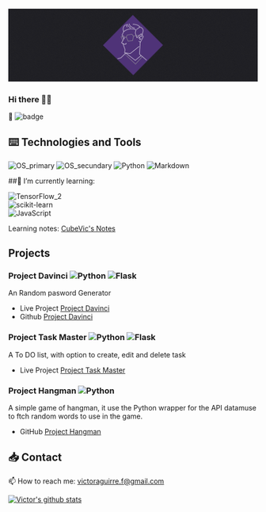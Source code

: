 ![Hero_banner](Hero_Image_CubeVic_V1.png)
### Hi there 🖐🏾

🙈 ![badge](https://www.codewars.com/users/CubeVic/badges/small)

## ⌨️ Technologies and Tools
![OS_primary](https://img.shields.io/badge/Mac-OS-blueviolet?style=for-the-badge&logo=Apple&logoColor=white&color=9900FF) ![OS_secundary](https://img.shields.io/badge/Linux-OS-blueviolet?style=for-the-badge&logo=Ubuntu&logoColor=white&color=9900FF) ![Python](https://img.shields.io/badge/Python-code-blueviolet?style=for-the-badge&logo=python&logoColor=white&color=9900FF)  ![Markdown](https://img.shields.io/badge/Markdown-Markdown-blueviolet?style=for-the-badge&logo=Markdown&logoColor=white&color=9900FF)   

##🌱 I’m currently learning:   

![TensorFlow_2](https://img.shields.io/badge/TensorFlow-Code-blueviolet?style=for-the-badge&logo=TensorFlow&logoColor=white&color=F1C232)  
![scikit-learn](https://img.shields.io/badge/scikit&boxh;learn-Code-blueviolet?style=for-the-badge&logo=scikit-learn&logoColor=white&color=F1C232)  
![JavaScript](https://img.shields.io/badge/JavaScript-Code-blueviolet?style=for-the-badge&logo=Javascript&logoColor=white&color=F1C232) 

Learning notes: [CubeVic's Notes](https://cubevic.github.io/My_notes/) 

## Projects 

### Project Davinci ![Python](https://img.shields.io/badge/Python-Code-blueviolet?style=flat-square&logo=python&logoColor=white&color=9900FF) ![Flask](https://img.shields.io/badge/Flask-Framework-blueviolet?style=flat-square&logo=Flask&logoColor=white&color=9900FF)
An Random pasword Generator 
- Live Project [Project Davinci](https://projectdavinci.herokuapp.com/)
- Github [Project Davinci](https://github.com/CubeVic/Project_Davinci)

### Project Task Master ![Python](https://img.shields.io/badge/Python-Code-blueviolet?style=flat-square&logo=python&logoColor=white&color=9900FF) ![Flask](https://img.shields.io/badge/Flask-Framework-blueviolet?style=flat-square&logo=Flask&logoColor=white&color=9900FF)
A To DO list, with option to create, edit and delete task
- Live Project [Project Task Master](https://projectthetaskmaster.herokuapp.com/)

### Project Hangman ![Python](https://img.shields.io/badge/Python-Code-blueviolet?style=flat-square&logo=python&logoColor=white&color=9900FF) 
A simple game of hangman, it use the Python wrapper for the API datamuse to ftch random words to use in the game.
- GitHub [Project Hangman](https://github.com/CubeVic/Project_Hangman)

## 📥 Contact
📫 How to reach me: victoraguirre.f@gmail.com

[![Victor's github stats](https://github-readme-stats.vercel.app/api?username=CubeVic&hide=contribs,prs&count_private=true&show_icons=true&theme=midnight-purple)](https://github.com/CubeVic/github-readme-stats)

<!--
**CubeVic/CubeVic** is a ✨ _special_ ✨ repository because its `README.md` (this file) appears on your GitHub profile.

Here are some ideas to get you started:

- 🔭 I’m currently working on ...
- 🌱 I’m currently learning ...
- 👯 I’m looking to collaborate on ...
- 🤔 I’m looking for help with ...
- 💬 Ask me about ...
- 📫 How to reach me: ...
- 😄 Pronouns: ...
- ⚡ Fun fact: ...
-->
